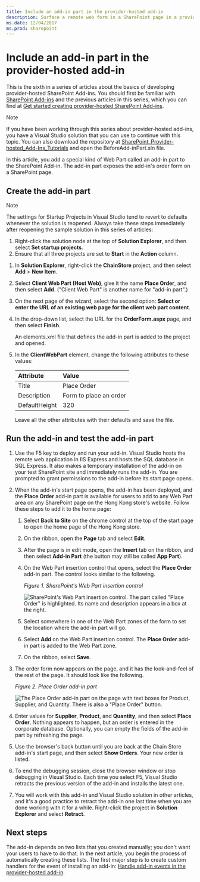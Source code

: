```yaml
---
title: Include an add-in part in the provider-hosted add-in
description: Surface a remote web form in a SharePoint page in a provider-hosted SharePoint Add-in.
ms.date: 12/04/2017
ms.prod: sharepoint
---
```



# Include an add-in part in the provider-hosted add-in

This is the sixth in a series of articles about the basics of developing provider-hosted SharePoint Add-ins. You should first be familiar with [SharePoint Add-ins](sharepoint-add-ins.md) and the previous articles in this series, which you can find at [Get started creating provider-hosted SharePoint Add-ins](get-started-creating-provider-hosted-sharepoint-add-ins.md#SP15createprovider_nextsteps). 
    
> [!NOTE]
> If you have been working through this series about provider-hosted add-ins, you have a Visual Studio solution that you can use to continue with this topic. You can also download the repository at [SharePoint_Provider-hosted_Add-Ins_Tutorials](https://github.com/OfficeDev/SharePoint_Provider-hosted_Add-ins_Tutorials) and open the BeforeAdd-inPart.sln file.

In this article, you add a special kind of Web Part called an add-in part to the SharePoint Add-in. The add-in part exposes the add-in's order form on a SharePoint page.

## Create the add-in part

> [!NOTE]
> The settings for Startup Projects in Visual Studio tend to revert to defaults whenever the solution is reopened. Always take these steps immediately after reopening the sample solution in this series of articles: 
> 1. Right-click the solution node at the top of **Solution Explorer**, and then select **Set startup projects**.  
> 2. Ensure that all three projects are set to **Start** in the **Action** column.

1. In **Solution Explorer**, right-click the **ChainStore** project, and then select **Add** > **New Item**.
    
2. Select **Client Web Part (Host Web)**, give it the name **Place Order**, and then select **Add**. ("Client Web Part" is another name for "add-in part".)
 
3. On the next page of the wizard, select the second option: **Select or enter the URL of an existing web page for the client web part content**.

4. In the drop-down list, select the URL for the **OrderForm.aspx** page, and then select **Finish**.
    
   An elements.xml file that defines the add-in part is added to the project and opened.
    
5. In the **ClientWebPart** element, change the following attributes to these values:
   
    |**Attribute**|**Value**|
    |:-----|:-----|
    |Title|Place Order|
    |Description|Form to place an order|
    |DefaultHeight|320|

    Leave all the other attributes with their defaults and save the file.
    
## Run the add-in and test the add-in part

1. Use the F5 key to deploy and run your add-in. Visual Studio hosts the remote web application in IIS Express and hosts the SQL database in SQL Express. It also makes a temporary installation of the add-in on your test SharePoint site and immediately runs the add-in. You are prompted to grant permissions to the add-in before its start page opens.

2. When the add-in's start page opens, the add-in has been deployed, and the **Place Order** add-in part is available for users to add to any Web Part area on any SharePoint page on the Hong Kong store's website. Follow these steps to add it to the home page:
    
   1. Select **Back to Site** on the chrome control at the top of the start page to open the home page of the Hong Kong store.
   2. On the ribbon, open the **Page** tab and select **Edit**.
   3. After the page is in edit mode, open the **Insert** tab on the ribbon, and then select **Add-in Part** (the button may still be called **App Part**).
   4. On the Web Part insertion control that opens, select the **Place Order** add-in part. The control looks similar to the following.

      *Figure 1. SharePoint's Web Part insertion control*

      ![SharePoint's Web Part insertion control. The part called "Place Order" is highlighted. Its name and description appears in a box at the right.](../images/aae61f89-2e9e-4808-8b0c-2439dad7c701.PNG)

   5. Select somewhere in one of the Web Part zones of the form to set the location where the add-in part will go. 
   6. Select **Add** on the Web Part insertion control. The **Place Order** add-in part is added to the Web Part zone.
   7. On the ribbon, select **Save**.
    
3. The order form now appears on the page, and it has the look-and-feel of the rest of the page. It should look like the following. 
    
   *Figure 2. Place Order add-in part*

   ![The Place Order add-in part on the page with text boxes for Product, Supplier, and Quantity. There is also a "Place Order" button.](../images/beae2e3c-c1f4-4334-8ab8-0c42252cb2a2.PNG)

4. Enter values for **Supplier**, **Product**, and **Quantity**, and then select **Place Order**. Nothing appears to happen, but an order is entered in the corporate database. Optionally, you can empty the fields of the add-in part by refreshing the page.

5. Use the browser's back button until you are back at the Chain Store add-in's start page, and then select **Show Orders**. Your new order is listed.

6. To end the debugging session, close the browser window or stop debugging in Visual Studio. Each time you select F5, Visual Studio retracts the previous version of the add-in and installs the latest one.

7. You will work with this add-in and Visual Studio solution in other articles, and it's a good practice to retract the add-in one last time when you are done working with it for a while. Right-click the project in **Solution Explorer** and select **Retract**.

## Next steps
<a name="Nextsteps"> </a>

The add-in depends on two lists that you created manually; you don't want your users to have to do that. In the next article, you begin the process of automatically creating these lists. The first major step is to create custom handlers for the event of installing an add-in: [Handle add-in events in the provider-hosted add-in](handle-add-in-events-in-the-provider-hosted-add-in.md).
 

 

